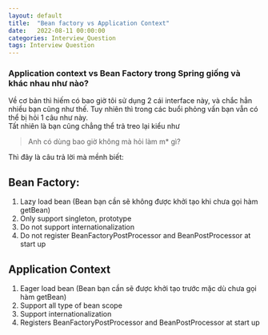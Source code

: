 ```yaml
---
layout: default
title:  "Bean factory vs Application Context"
date:   2022-08-11 00:00:00
categories: Interview_Question
tags: Interview Question
---
```


### Application context vs Bean Factory trong Spring giống và khác nhau như nào?

Về cơ bản thì hiếm có bao giờ tôi sử dụng 2 cái interface này, và chắc hẳn nhiều bạn cũng như thế. Tuy nhiên thì trong các buổi phỏng vấn bạn vẫn có thể bị hỏi 1 câu như này.
<br>
Tất nhiên là bạn cũng chẳng thể trả treo lại kiểu như
> Anh có dùng bao giờ không mà hỏi làm m* gì?
<!-- more -->
Thì đây là câu trả lời mà mềnh biết:

## Bean Factory:
1. Lazy load bean (Bean bạn cần sẽ không được khởi tạo khi chưa gọi hàm getBean)
2. Only support singleton, prototype
3. Do not support internationalization
4. Do not register BeanFactoryPostProcessor and BeanPostProcessor at start up

## Application Context
1. Eager load bean (Bean bạn cần sẽ được khởi tạo trước mặc dù chưa gọi hàm getBean)
2. Support all type of bean scope
3. Support internationalization
4. Registers BeanFactoryPostProcessor and BeanPostProcessor at start up
